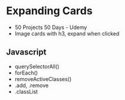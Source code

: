 # Expanding Cards

- 50 Projects 50 Days - Udemy
- Image cards with h3, expand when clicked

## Javascript

- querySelectorAll()
- forEach()
- removeActiveClasses()
- .add, .remove
- .classList

